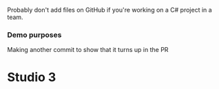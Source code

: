 Probably don't add files on GitHub if you're working on a C# project in a team.

### Demo purposes

Making another commit to show that it turns up in the PR


# Studio 3
